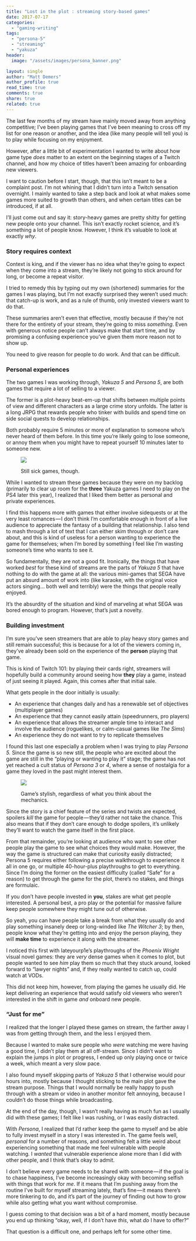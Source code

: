 ```yaml
---
title: "Lost in the plot : streaming story-based games"
date: 2017-07-17
categories: 
  - "gaming-writing"
tags: 
  - "persona-5"
  - "streaming"
  - "yakuza"
header:
  image: "/assets/images/persona_banner.png"

layout: single
author: "Matt Demers"
author_profile: true
read_time: true
comments: true
share: true
related: true
---
```


The last few months of my stream have mainly moved away from anything competitive; I’ve been playing games that I’ve been meaning to cross off my list for one reason or another, and the idea (like many people will tell you) is to play while focusing on my enjoyment.

<!--more-->

However, after a little bit of experimentation I wanted to write about how game type _does_ matter to an extent on the beginning stages of a Twitch channel, and how my choice of titles haven’t been amazing for onboarding new viewers.

I want to caution before I start, though, that this isn’t meant to be a complaint post. I’m not whining that I didn’t turn into a Twitch sensation overnight. I mainly wanted to take a step back and look at what makes some games more suited to growth than others, and when certain titles can be introduced, if at all.

I’ll just come out and say it: story-heavy games are pretty shitty for getting new people onto your channel. This isn’t exactly rocket science, and it’s something a lot of people know. However, I think it’s valuable to look at exactly _why_.

### Story requires context

Context is king, and if the viewer has no idea what they’re going to expect when they come into a stream, they’re likely not going to stick around for long, or become a repeat visitor.

I tried to remedy this by typing out my own (shortened) summaries for the games I was playing, but I’m not exactly surprised they weren’t used much: that catch-up is work, and as a rule of thumb, only invested viewers want to do that.

These summaries aren’t even that effective, mostly because if they’re not there for the entirety of your stream, they’re going to miss _something_. Even with generous notice people can’t always make that start time, and by promising a confusing experience you’ve given them more reason not to show up.

You need to give reason for people to do work. And that can be difficult.

### Personal experiences

The two games I was working through, _Yakuza 5_ and _Persona 5_, are both games that require a lot of selling to a viewer.

The former is a plot-heavy beat-em-up that shifts between multiple points of view and different characters as a large crime story unfolds. The latter is a long JRPG that rewards people who tinker with builds and spend time on side social quests to develop relationships.

Both probably require 5 minutes or more of explanation to someone who’s never heard of them before. In this time you’re likely going to lose someone, or annoy them when you might have to repeat yourself 10 minutes later to someone new.

<figure>

![](/assets/images/1*-KYgApmDc8lWMRjDrYIPXA.gif)

<figcaption>

Still sick games, though.

</figcaption>

</figure>

While I wanted to stream these games because they were on my backlog (primarily to clear up room for the **three** Yakuza games I need to play on the PS4 later this year), I realized that I liked them better as personal and private experiences.

I find this happens more with games that either involve sidequests or at the very least romances — I don’t think I’m comfortable enough in front of a live audience to appreciate the fantasy of a building that relationship. I also tend to mash through a lot of text that I can either skim through or don’t care about, and this is kind of useless for a person wanting to experience the game for themselves; when I’m bored by something I feel like I’m wasting someone’s time who wants to see it.

So fundamentally, they are not a good fit. Ironically, the things that have worked _best_ for these kind of streams are the parts of _Yakuza 5_ that have nothing to do with the game at all: the various mini-games that SEGA have put an absurd amount of work into (like karaoke, with the original voice actors singing… both well and terribly) were the things that people really enjoyed.

It’s the absurdity of the situation and kind of marveling at what SEGA was bored enough to program. However, that’s just a novelty.

### Building investment

I’m sure you’ve seen streamers that are able to play heavy story games and still remain successful; this is because for a lot of the viewers coming in, they’ve already been sold on the experience of the **person** playing that game.

This is kind of Twitch 101: by playing their cards right, streamers will hopefully build a community around seeing how **they** play a game, instead of just seeing it played. Again, this comes after that initial sale.

What gets people in the door initially is usually:

- An experience that changes daily and has a renewable set of objectives (multiplayer games)
- An experience that they cannot easily attain (speedrunners, pro players)
- An experience that allows the streamer ample time to interact and involve the audience (roguelikes, or calm-casual games like _The Sims_)
- An experience they do not want to try to replicate themselves

I found this last one especially a problem when I was trying to play _Persona 5._ Since the game is so new still, the people who are excited about the game are still in the “playing or wanting to play it” stage; the game has not yet reached a cult status of _Persona 3_ or _4_, where a sense of nostalgia for a game they loved in the past might interest them.

<figure>

![](/assets/images/1*yvoiXb_AAYWibqosMzaUPQ.gif)

<figcaption>

Game’s stylish, regardless of what you think about the mechanics.

</figcaption>

</figure>

Since the story is a chief feature of the series and twists are expected, spoilers _kill_ the game for people — they’d rather not take the chance. This also means that if they don’t care enough to dodge spoilers, it’s unlikely they’ll want to watch the game itself in the first place.

From that remainder, you’re looking at audience who want to see other people play the game to see what choices they would make. However, the way the game is structured can make that curiosity easily distracted; Persona 5 requires either following a precise walkthrough to experience it all in one go, or multiple 40-hour-plus playthroughs to get to everything. Since I’m doing the former on the easiest difficulty (called “Safe” for a reason) to get through the game for the plot, there’s no stakes, and things are formulaic.

If you don’t have people invested in **you**, stakes are what get people interested. A personal best, a pro play or the potential for massive failure keep people somewhere they might tune out of otherwise.

So yeah, you can have people take a break from what they usually do and play something insanely deep or long-winded like _The Witcher 3_; by then, people know what they’re getting into and enjoy the person playing, they will **make time** to experience it along with the streamer.

I noticed this first with Iateyourp1e’s playthroughs of the _Phoenix Wright_ visual novel games: they are _very_ dense games when it comes to plot, but people wanted to see _him_ play them so much that they stuck around, looked forward to “lawyer nights” and, if they really wanted to catch up, could watch at VODs.

This did not keep him, however, from playing the games he usually did. He kept delivering an experience that would satisfy old viewers who weren’t interested in the shift in game _and_ onboard new people.

### “Just for me”

I realized that the longer I played these games on stream, the farther away I was from getting through them, and the less I enjoyed them.

Because I wanted to make sure people who _were_ watching me were having a good time, I didn’t play them at all off-stream. Since I didn’t want to explain the jumps in plot or progress, I ended up only playing once or twice a week, which meant a very slow pace.

I also found myself skipping parts of _Yakuza 5_ that I otherwise would pour hours into, mostly because I thought sticking to the main plot gave the stream purpose. Things that I would normally be really happy to push through with a stream or video in another monitor felt annoying, because I couldn’t do those things while broadcasting.

At the end of the day, though, I wasn’t really having as much fun as I usually did with these games; I felt like I was rushing, or I was easily distracted.

With _Persona_, I realized that I’d rather keep the game to myself and be able to fully invest myself in a story I was interested in. The game feels well, _personal_ for a number of reasons, and something felt a little weird about experiencing something that made me feel vulnerable with people watching. I _wanted_ that vulnerable experience alone more than I did with other people, and I think that’s okay to admit.

I don’t believe every game needs to be shared with someone — if the goal is to chase happiness, I’ve become increasingly okay with becoming selfish with things that work for _me_. If it means that I’m pushing away from the routine I’ve built for myself streaming lately, that’s fine — it means there’s more tinkering to do, and it’s part of the journey of finding out how to grow while also getting what you want without compromise.

I guess coming to that decision was a bit of a hard moment, mostly because you end up thinking “okay, well, if I don’t have _this_, what _do_ I have to offer?”

That question is a difficult one, and perhaps left for some other time.
